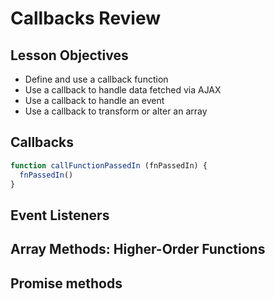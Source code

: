 # Callbacks Review

## Lesson Objectives
- Define and use a callback function
- Use a callback to handle data fetched via AJAX
- Use a callback to handle an event
- Use a callback to transform or alter an array

## Callbacks

```js
function callFunctionPassedIn (fnPassedIn) {
  fnPassedIn()
}
```

## Event Listeners

## Array Methods: Higher-Order Functions

## Promise methods
